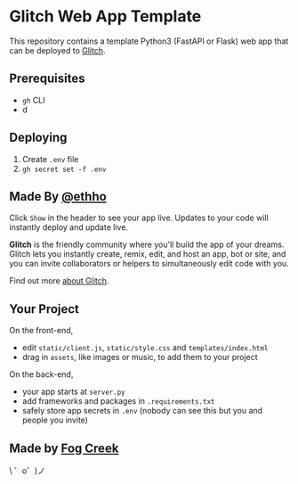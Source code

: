 # Glitch Web App Template

This repository contains a template Python3 (FastAPI or Flask) web app that can be deployed to [Glitch](http://glitch.com).

## Prerequisites

- `gh` CLI
- d

## Deploying

1. Create `.env` file
2. `gh secret set -f .env`

Made By [@ethho](https://github.com/ethho)
----------------------

Click `Show` in the header to see your app live. Updates to your code will instantly deploy and update live.

**Glitch** is the friendly community where you'll build the app of your dreams. Glitch lets you instantly create, remix, edit, and host an app, bot or site, and you can invite collaborators or helpers to simultaneously edit code with you.

Find out more [about Glitch](https://glitch.com/about).


Your Project
------------

On the front-end,
- edit `static/client.js`, `static/style.css` and `templates/index.html`
- drag in `assets`, like images or music, to add them to your project

On the back-end,
- your app starts at `server.py`
- add frameworks and packages in `.requirements.txt`
- safely store app secrets in `.env` (nobody can see this but you and people you invite)


Made by [Fog Creek](https://fogcreek.com/)
-------------------

\ ゜o゜)ノ

